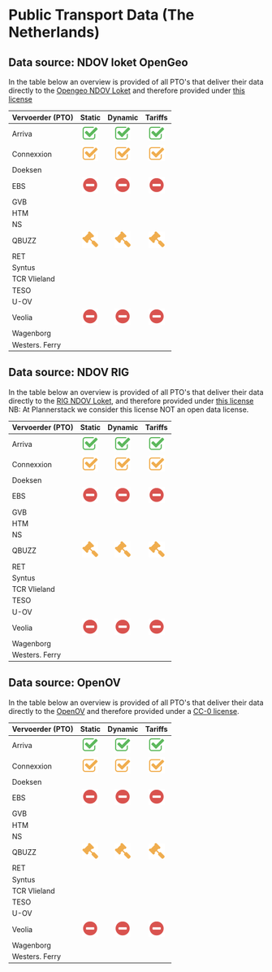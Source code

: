 # Public Transport Data (The Netherlands)

<!-- ICONS
![Available](/images/check-square-o_5cb85c_32.png "Available")
![Limited](/images/check-square-o_f0ad4e_32.png "Limited")
![Not available](/images/minus-circle_d9534f_32.png "Not available")
![Legal](/images/legal_f0ad4e_32.png "Legal")
 -->

## Data source: NDOV loket OpenGeo

In the table below an overview is provided of all PTO's that deliver their data directly to the [Opengeo NDOV Loket](https://ndovloket.nl/) and therefore provided under [this license](https://ndovloket.nl/media/pdf/voorbeeld-leverings-overeenkomst.pdf)


| Vervoerder (PTO) |                                Static                                |                                Dynamic                               |                                Tariffs                               |
|------------------|:--------------------------------------------------------------------:|:--------------------------------------------------------------------:|:--------------------------------------------------------------------:|
| Arriva           |    ![Available](/images/check-square-o_5cb85c_32.png "Available")    |    ![Available](/images/check-square-o_5cb85c_32.png "Available")    |    ![Available](/images/check-square-o_5cb85c_32.png "Available")    |
| Connexxion       | ![Limited](/images/check-square-o_f0ad4e_32.png "Limited")           | ![Limited](/images/check-square-o_f0ad4e_32.png "Limited")           | ![Limited](/images/check-square-o_f0ad4e_32.png "Limited")           |
| Doeksen          |                                                                      |                                                                      |                                                                      |
| EBS              | ![Not available](/images/minus-circle_d9534f_32.png "Not available") | ![Not available](/images/minus-circle_d9534f_32.png "Not available") | ![Not available](/images/minus-circle_d9534f_32.png "Not available") |
| GVB              |                                                                      |                                                                      |                                                                      |
| HTM              |                                                                      |                                                                      |                                                                      |
| NS               |                                                                      |                                                                      |                                                                      |
| QBUZZ            | ![Legal](/images/legal_f0ad4e_32.png "Legal")                        | ![Legal](/images/legal_f0ad4e_32.png "Legal")                        | ![Legal](/images/legal_f0ad4e_32.png "Legal")                        |
| RET              |                                                                      |                                                                      |                                                                      |
| Syntus           |                                                                      |                                                                      |                                                                      |
| TCR Vlieland     |                                                                      |                                                                      |                                                                      |
| TESO             |                                                                      |                                                                      |                                                                      |
| U-OV             |                                                                      |                                                                      |                                                                      |
| Veolia           | ![Not available](/images/minus-circle_d9534f_32.png "Not available") | ![Not available](/images/minus-circle_d9534f_32.png "Not available") | ![Not available](/images/minus-circle_d9534f_32.png "Not available") |
| Wagenborg        |                                                                      |                                                                      |                                                                      |
| Westers. Ferry   |                                                                      |                                                                      |                                                                      |

## Data source: NDOV RIG

In the table below an overview is provided of all PTO's that deliver their data directly to the [RIG NDOV Loket](https://reisinformatiegroep.nl/ndovloket/), and therefore provided under [this license](https://reisinformatiegroep.nl/ndovloket/sla) NB: At Plannerstack we consider this license NOT an open data license.

| Vervoerder (PTO) |                                Static                                |                                Dynamic                               |                                Tariffs                               |
|------------------|:--------------------------------------------------------------------:|:--------------------------------------------------------------------:|:--------------------------------------------------------------------:|
| Arriva           |    ![Available](/images/check-square-o_5cb85c_32.png "Available")    |    ![Available](/images/check-square-o_5cb85c_32.png "Available")    |    ![Available](/images/check-square-o_5cb85c_32.png "Available")    |
| Connexxion       | ![Limited](/images/check-square-o_f0ad4e_32.png "Limited")           | ![Limited](/images/check-square-o_f0ad4e_32.png "Limited")           | ![Limited](/images/check-square-o_f0ad4e_32.png "Limited")           |
| Doeksen          |                                                                      |                                                                      |                                                                      |
| EBS              | ![Not available](/images/minus-circle_d9534f_32.png "Not available") | ![Not available](/images/minus-circle_d9534f_32.png "Not available") | ![Not available](/images/minus-circle_d9534f_32.png "Not available") |
| GVB              |                                                                      |                                                                      |                                                                      |
| HTM              |                                                                      |                                                                      |                                                                      |
| NS               |                                                                      |                                                                      |                                                                      |
| QBUZZ            | ![Legal](/images/legal_f0ad4e_32.png "Legal")                        | ![Legal](/images/legal_f0ad4e_32.png "Legal")                        | ![Legal](/images/legal_f0ad4e_32.png "Legal")                        |
| RET              |                                                                      |                                                                      |                                                                      |
| Syntus           |                                                                      |                                                                      |                                                                      |
| TCR Vlieland     |                                                                      |                                                                      |                                                                      |
| TESO             |                                                                      |                                                                      |                                                                      |
| U-OV             |                                                                      |                                                                      |                                                                      |
| Veolia           | ![Not available](/images/minus-circle_d9534f_32.png "Not available") | ![Not available](/images/minus-circle_d9534f_32.png "Not available") | ![Not available](/images/minus-circle_d9534f_32.png "Not available") |
| Wagenborg        |                                                                      |                                                                      |                                                                      |
| Westers. Ferry   |                                                                      |                                                                      |                                                                      |

## Data source: OpenOV

In the table below an overview is provided of all PTO's that deliver their data directly to the [OpenOV](https://http://openov.nl//) and therefore provided under a [CC-0 license](https://creativecommons.org/publicdomain/zero/1.0/).

| Vervoerder (PTO) |                                Static                                |                                Dynamic                               |                                Tariffs                               |
|------------------|:--------------------------------------------------------------------:|:--------------------------------------------------------------------:|:--------------------------------------------------------------------:|
| Arriva           |    ![Available](/images/check-square-o_5cb85c_32.png "Available")    |    ![Available](/images/check-square-o_5cb85c_32.png "Available")    |    ![Available](/images/check-square-o_5cb85c_32.png "Available")    |
| Connexxion       | ![Limited](/images/check-square-o_f0ad4e_32.png "Limited")           | ![Limited](/images/check-square-o_f0ad4e_32.png "Limited")           | ![Limited](/images/check-square-o_f0ad4e_32.png "Limited")           |
| Doeksen          |                                                                      |                                                                      |                                                                      |
| EBS              | ![Not available](/images/minus-circle_d9534f_32.png "Not available") | ![Not available](/images/minus-circle_d9534f_32.png "Not available") | ![Not available](/images/minus-circle_d9534f_32.png "Not available") |
| GVB              |                                                                      |                                                                      |                                                                      |
| HTM              |                                                                      |                                                                      |                                                                      |
| NS               |                                                                      |                                                                      |                                                                      |
| QBUZZ            | ![Legal](/images/legal_f0ad4e_32.png "Legal")                        | ![Legal](/images/legal_f0ad4e_32.png "Legal")                        | ![Legal](/images/legal_f0ad4e_32.png "Legal")                        |
| RET              |                                                                      |                                                                      |                                                                      |
| Syntus           |                                                                      |                                                                      |                                                                      |
| TCR Vlieland     |                                                                      |                                                                      |                                                                      |
| TESO             |                                                                      |                                                                      |                                                                      |
| U-OV             |                                                                      |                                                                      |                                                                      |
| Veolia           | ![Not available](/images/minus-circle_d9534f_32.png "Not available") | ![Not available](/images/minus-circle_d9534f_32.png "Not available") | ![Not available](/images/minus-circle_d9534f_32.png "Not available") |
| Wagenborg        |                                                                      |                                                                      |                                                                      |
| Westers. Ferry   |                                                                      |                                                                      |                                                                      |

